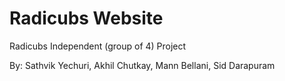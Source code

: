 # Radicubs Website
Radicubs Independent (group of 4) Project

By: Sathvik Yechuri, Akhil Chutkay, Mann Bellani, Sid Darapuram 
